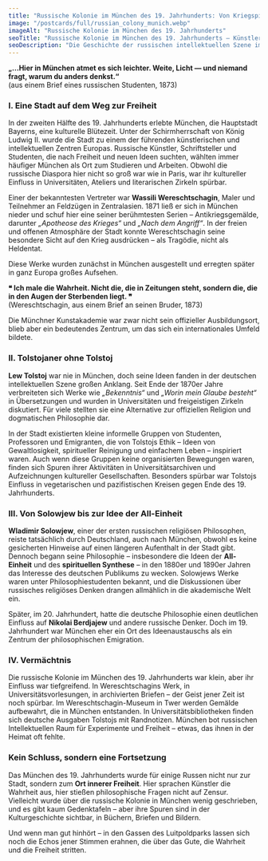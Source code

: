 ```yaml
---
title: "Russische Kolonie im München des 19. Jahrhunderts: Von Kriegspinseln bis zu philosophischen Debatten"
image: "/postcards/full/russian_colony_munich.webp"
imageAlt: "Russische Kolonie im München des 19. Jahrhunderts"
seoTitle: "Russische Kolonie im München des 19. Jahrhunderts — Künstler, Philosophen und Gedankenfreiheit"
seoDescription: "Die Geschichte der russischen intellektuellen Szene im München des 19. Jahrhunderts: Vereschtschagin, Tolstois Ideen und Solowjows Philosophie im kulturellen Leben Bayerns."
---
```


**„…Hier in München atmet es sich leichter. Weite, Licht — und niemand fragt, warum du anders denkst.“**  
(aus einem Brief eines russischen Studenten, 1873)

### I. Eine Stadt auf dem Weg zur Freiheit
In der zweiten Hälfte des 19. Jahrhunderts erlebte München, die Hauptstadt Bayerns, eine kulturelle Blütezeit. Unter der Schirmherrschaft von König Ludwig II. wurde die Stadt zu einem der führenden künstlerischen und intellektuellen Zentren Europas. Russische Künstler, Schriftsteller und Studenten, die nach Freiheit und neuen Ideen suchten, wählten immer häufiger München als Ort zum Studieren und Arbeiten. Obwohl die russische Diaspora hier nicht so groß war wie in Paris, war ihr kultureller Einfluss in Universitäten, Ateliers und literarischen Zirkeln spürbar.

Einer der bekanntesten Vertreter war **Wassili Wereschtschagin**, Maler und Teilnehmer an Feldzügen in Zentralasien. 1871 ließ er sich in München nieder und schuf hier eine seiner berühmtesten Serien – Antikriegsgemälde, darunter *„Apotheose des Krieges“* und *„Nach dem Angriff“*. In der freien und offenen Atmosphäre der Stadt konnte Wereschtschagin seine besondere Sicht auf den Krieg ausdrücken – als Tragödie, nicht als Heldentat.

Diese Werke wurden zunächst in München ausgestellt und erregten später in ganz Europa großes Aufsehen.

**❝ Ich male die Wahrheit. Nicht die, die in Zeitungen steht, sondern die, die in den Augen der Sterbenden liegt. ❞**  
(Wereschtschagin, aus einem Brief an seinen Bruder, 1873)

Die Münchner Kunstakademie war zwar nicht sein offizieller Ausbildungsort, blieb aber ein bedeutendes Zentrum, um das sich ein internationales Umfeld bildete.

### II. Tolstojaner ohne Tolstoj
**Lew Tolstoj** war nie in München, doch seine Ideen fanden in der deutschen intellektuellen Szene großen Anklang. Seit Ende der 1870er Jahre verbreiteten sich Werke wie *„Bekenntnis“* und *„Worin mein Glaube besteht“* in Übersetzungen und wurden in Universitäten und freigeistigen Zirkeln diskutiert. Für viele stellten sie eine Alternative zur offiziellen Religion und dogmatischen Philosophie dar.

In der Stadt existierten kleine informelle Gruppen von Studenten, Professoren und Emigranten, die von Tolstojs Ethik – Ideen von Gewaltlosigkeit, spiritueller Reinigung und einfachem Leben – inspiriert waren. Auch wenn diese Gruppen keine organisierten Bewegungen waren, finden sich Spuren ihrer Aktivitäten in Universitätsarchiven und Aufzeichnungen kultureller Gesellschaften. Besonders spürbar war Tolstojs Einfluss in vegetarischen und pazifistischen Kreisen gegen Ende des 19. Jahrhunderts.

### III. Von Solowjew bis zur Idee der All-Einheit
**Wladimir Solowjew**, einer der ersten russischen religiösen Philosophen, reiste tatsächlich durch Deutschland, auch nach München, obwohl es keine gesicherten Hinweise auf einen längeren Aufenthalt in der Stadt gibt. Dennoch begann seine Philosophie – insbesondere die Ideen der **All-Einheit** und des **spirituellen Synthese** – in den 1880er und 1890er Jahren das Interesse des deutschen Publikums zu wecken. Solowjews Werke waren unter Philosophiestudenten bekannt, und die Diskussionen über russisches religiöses Denken drangen allmählich in die akademische Welt ein.

Später, im 20. Jahrhundert, hatte die deutsche Philosophie einen deutlichen Einfluss auf **Nikolai Berdjajew** und andere russische Denker. Doch im 19. Jahrhundert war München eher ein Ort des Ideenaustauschs als ein Zentrum der philosophischen Emigration.

### IV. Vermächtnis
Die russische Kolonie im München des 19. Jahrhunderts war klein, aber ihr Einfluss war tiefgreifend. In Wereschtschagins Werk, in Universitätsvorlesungen, in archivierten Briefen – der Geist jener Zeit ist noch spürbar. Im Wereschtschagin-Museum in Twer werden Gemälde aufbewahrt, die in München entstanden. In Universitätsbibliotheken finden sich deutsche Ausgaben Tolstojs mit Randnotizen. München bot russischen Intellektuellen Raum für Experimente und Freiheit – etwas, das ihnen in der Heimat oft fehlte.

### Kein Schluss, sondern eine Fortsetzung
Das München des 19. Jahrhunderts wurde für einige Russen nicht nur zur Stadt, sondern zum **Ort innerer Freiheit**. Hier sprachen Künstler die Wahrheit aus, hier stießen philosophische Fragen nicht auf Zensur. Vielleicht wurde über die russische Kolonie in München wenig geschrieben, und es gibt kaum Gedenktafeln – aber ihre Spuren sind in der Kulturgeschichte sichtbar, in Büchern, Briefen und Bildern.

Und wenn man gut hinhört – in den Gassen des Luitpoldparks lassen sich noch die Echos jener Stimmen erahnen, die über das Gute, die Wahrheit und die Freiheit stritten.
